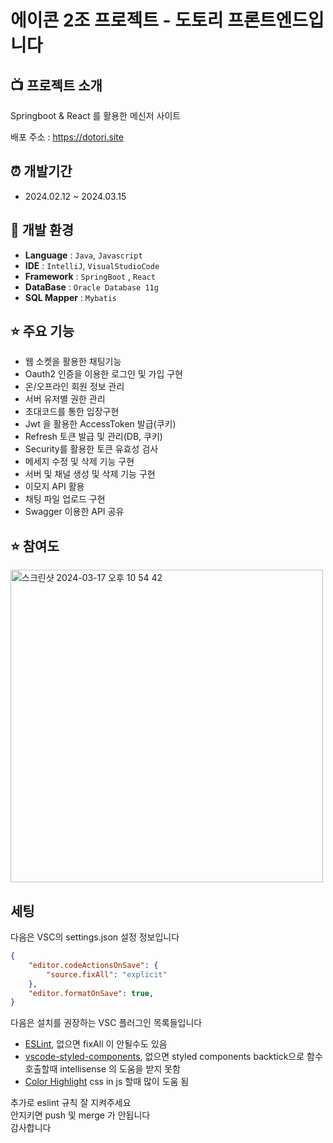 # 에이콘 2조 프로젝트 - 도토리 프론트엔드입니다

##  :tv: 프로젝트 소개
Springboot & React 를 활용한 메신저 사이트

배포 주소 : https://dotori.site

## :alarm_clock: 개발기간

* 2024.02.12 ~ 2024.03.15

## 🔧 개발 환경

- **Language** : `Java`, `Javascript`
- **IDE**  : `IntelliJ`, `VisualStudioCode`
- **Framework** : `SpringBoot` , `React`
- **DataBase** : `Oracle Database 11g`
- **SQL Mapper** : `Mybatis`

## ⭐️ 주요 기능

- 웹 소켓을 활용한 채팅기능
- Oauth2 인증을 이용한 로그인 및 가입 구현
- 온/오프라인 회원 정보 관리
- 서버 유저별 권한 관리
- 초대코드를 통한 입장구현
- Jwt 을 활용한 AccessToken 발급(쿠키)
- Refresh 토큰 발급 및 관리(DB, 쿠키)
- Security를 활용한 토큰 유효성 검사
- 메세지 수정 및 삭제 기능 구현
- 서버 및 채널 생성 및 삭제 기능 구현
- 이모지 API 활용
- 채팅 파일 업로드 구현
- Swagger 이용한 API 공유

## ⭐️ 참여도

<img width="500" alt="스크린샷 2024-03-17 오후 10 54 42" src="https://github.com/SSONGTJ/acorn-final-fe/assets/107839313/fa8e72e9-42c2-4435-bd5f-20db4b5d4104">

## 세팅

다음은 VSC의 settings.json 설정 정보입니다
```json
{
    "editor.codeActionsOnSave": {
        "source.fixAll": "explicit"
    },
    "editor.formatOnSave": true,
}
```

다음은 설치를 권장하는 VSC 플러그인 목록들입니다
- [ESLint](vscode:extension/dbaeumer.vscode-eslint), 없으면 fixAll 이 안될수도 있음
- [vscode-styled-components](vscode:extension/styled-components.vscode-styled-components), 없으면 styled components backtick으로 함수 호출할때 intellisense 의 도움을 받지 못함
- [Color Highlight](vscode:extension/naumovs.color-highlight) css in js 할때 많이 도움 됨


추가로 eslint 규칙 잘 지켜주세요  
안지키면 push 및 merge 가 안됩니다   
감사합니다  
